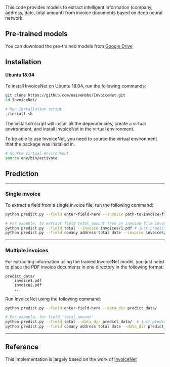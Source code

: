 This code provides models to extract intelligent information (company, address, date, total amount) from invoice documents based on deep neural network.


## Pre-trained models
You can download the pre-trained models from [Google Drive](https://drive.google.com/drive/folders/1_5hhevbrEkQ0-1Duwbfs-TfTW2Mwwvic?usp=sharing)

## Installation

#### Ubuntu 18.04

To install InvoiceNet on Ubuntu 18.04, run the following commands:

```bash
git clone https://github.com/naiveHobo/InvoiceNet.git
cd InvoiceNet/

# Run installation script
./install.sh
```

The install.sh script will install all the dependencies, create a virtual environment, and install InvoiceNet in the virtual environment.

To be able to use InvoiceNet, you need to source the virtual environment that the package was installed in.

```bash
# Source virtual environment
source env/bin/activate
```

## Prediction

---

### Single invoice
To extract a field from a single invoice file, run the following command:

```bash
python predict.py --field enter-field-here --invoice path-to-invoice-file

# For example, to extract field total_amount from an invoice file invoices/1.pdf
python predict.py --field total --invoice invoices/1.pdf # just predict the amount
python predict.py --field comany address total date --invoice invoices/1.pdf # predict the omany address total date at the same time
```

---

### Multiple invoices
For extracting information using the trained InvoiceNet model, you just need to place the PDF invoice documents in one directory in the following format:

```
predict_data/
    invoice1.pdf
    invoice2.pdf
    ...
```

Run InvoiceNet using the following command:
```bash
python predict.py --field enter-field-here --data_dir predict_data/

# For example, for field 'total_amount'
python predict.py --field total --data_dir predict_data/  # just predict the amount
python predict.py --field comany address total date --data_dir predict_data/ # predict the omany address total date at the same time
```
---

## Reference
This implementation is largely based on the work of [InvoiceNet](https://github.com/naiveHobo/InvoiceNet)
